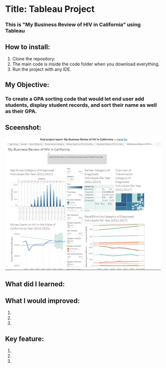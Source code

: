 # Title: Tableau Project
### This is "My Business Review of HIV in California" using Tableau

## How to install:
1. Clone the repository:  
2. The main code is inside the code folder when you download everything.
3. Run the project with any IDE.

## My Objective: 
### To create a GPA sorting code that would let end user add students, display student records, and sort their name as well as their GPA.

## Sceenshot:
<img src= "Capture.PNG" width="700">

## What did I learned:


## What I would improved:
1. 
2. 
3. 

## Key feature:
1. 
2. 
3.
